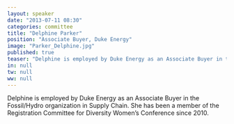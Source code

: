 ```yaml
---
layout: speaker
date: "2013-07-11 08:30"
categories: committee
title: "Delphine Parker"
position: "Associate Buyer, Duke Energy"
image: "Parker_Delphine.jpg"
published: true
teaser: "Delphine is employed by Duke Energy as an Associate Buyer in the Fossil/Hydro organization in Supply Chain."
in: null
tw: null
ww: null
---
```

Delphine is employed by Duke Energy as an Associate Buyer in the Fossil/Hydro organization in Supply Chain.  She has been a member of the Registration Committee for Diversity Women’s Conference since 2010.
